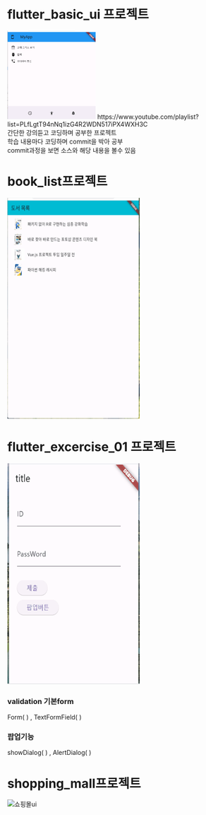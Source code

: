 # flutter_basic_ui 프로젝트
<img src="demo_gif/basicUi.png" alt="맨 처음 연ui" width="200" height="200">
https://www.youtube.com/playlist?list=PLfLgtT94nNq1izG4R2WDN517iPX4WXH3C <br/>
간단한 강의듣고 코딩하며 공부한 프로젝트 <br/>
학습 내용마다 코딩하며 commit을 박아 공부 <br/>
commit과정을 보면 소스와 해당 내용을 볼수 있음

# book_list프로젝트
<img src="demo_gif/bookList.gif" alt="책리스트ui" width="300" height="500">

# flutter_excercise_01 프로젝트
<img src="demo_gif/excercise01.gif" alt="팝업,validation" width="300" height="500">

### validation 기본form 
Form( ) , TextFormField( )

### 팝업기능
showDialog( ) , AlertDialog( )

# shopping_mall프로젝트
<img src="demo_gif/shoppingMall.gif" alt="쇼핑몰ui" width="300" height="500">
